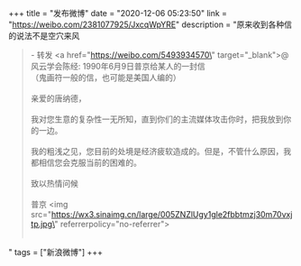 +++
title = "发布微博"
date = "2020-12-06 05:23:50"
link = "https://weibo.com/2381077925/JxcqWpYRE"
description = "原来收到各种信的说法不是空穴来风<br><blockquote> - 转发 <a href=\"https://weibo.com/5493934570\" target=\"_blank\">@风云学会陈经</a>: 1990年6月9日普京给某人的一封信<br>（鬼画符一般的信，也可能是美国人编的）<br><br>亲爱的唐纳德，<br><br>我对您生意的复杂性一无所知，直到你们的主流媒体攻击你时，把我放到你的一边。<br><br>我的粗浅之见，您目前的处境是经济疲软造成的。但是，不管什么原因，我都相信您会克服当前的困难的。<br><br>致以热情问候<br><br>普京 <img src=\"https://wx3.sinaimg.cn/large/005ZNZlUgy1gle2fbbtmzj30m70vxjtp.jpg\" referrerpolicy=\"no-referrer\"><br><br></blockquote>"
tags = ["新浪微博"]
+++
